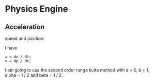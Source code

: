 # Physics Engine

## Acceleration
    
speed and position:

I have
```
a = dv / dt;
v = dp / dt;
```

I am going to use the second order runga kutta method with a = 0, b = 1, alpha = 1 / 2 and beta = 1 / 2.
